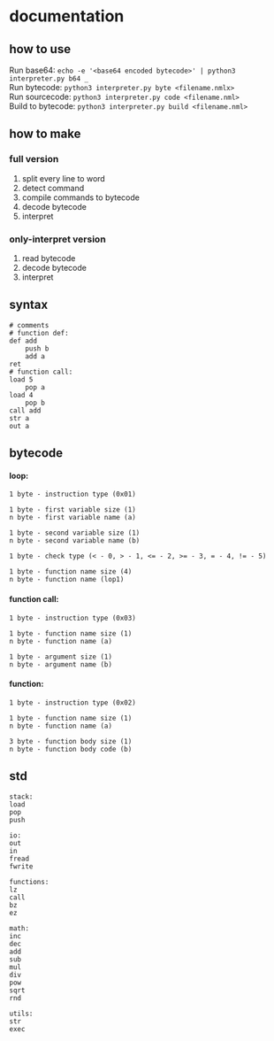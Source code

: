 # documentation


## how to use
Run base64: `echo -e '<base64 encoded bytecode>' | python3 interpreter.py b64 _` \
Run bytecode: `python3 interpreter.py byte <filename.nmlx>` \
Run sourcecode: `python3 interpreter.py code <filename.nml>` \
Build to bytecode: `python3 interpreter.py build <filename.nml>`

## how to make
### full version
1. split every line to word
2. detect command
3. compile commands to bytecode
4. decode bytecode
5. interpret
### only-interpret version
1. read bytecode
2. decode bytecode
3. interpret


## syntax
```
# comments
# function def:
def add
    push b
    add a
ret
# function call:
load 5
    pop a
load 4
    pop b
call add
str a
out a
```
## bytecode
#### loop:
```
1 byte - instruction type (0x01)

1 byte - first variable size (1) 
n byte - first variable name (a)

1 byte - second variable size (1) 
n byte - second variable name (b)

1 byte - check type (< - 0, > - 1, <= - 2, >= - 3, = - 4, != - 5)

1 byte - function name size (4) 
n byte - function name (lop1)
```
#### function call:
```
1 byte - instruction type (0x03)

1 byte - function name size (1) 
n byte - function name (a)

1 byte - argument size (1) 
n byte - argument name (b)
```

#### function:
```
1 byte - instruction type (0x02)

1 byte - function name size (1) 
n byte - function name (a) 

3 byte - function body size (1)
n byte - function body code (b)
```

## std
```
stack:
load
pop
push

io:
out
in
fread
fwrite

functions:
lz
call
bz
ez

math:
inc
dec
add
sub
mul
div
pow
sqrt
rnd

utils:
str
exec
```